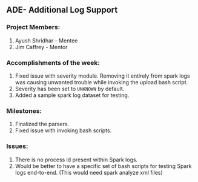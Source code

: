 ## ADE- Additional Log Support

### Project Members:

1. Ayush Shridhar - Mentee
2. Jim Caffrey - Mentor

### Accomplishments of the week:

1. Fixed issue with severity module. Removing it entirely from spark logs was causing unwanted trouble while invoking the
upload bash script. 
2. Severity has been set to `UNKNOWN` by default. 
3. Added a sample spark log dataset for testing.

### Milestones:

1. Finalized the parsers.
2. Fixed issue with invoking bash scripts.

### Issues:

1. There is no process id present within Spark logs.
2. Would be better to have a specific set of bash scripts for testing Spark logs end-to-end. (This would need spark analyze xml files)